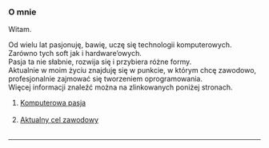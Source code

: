 <h3 id="top-of-this-page">  O mnie </h3>

Witam.  

Od wielu lat pasjonuję, bawię, uczę się technologii komputerowych. Zarówno tych soft jak i hardware’owych.  
Pasja ta nie słabnie, rozwija się i przybiera różne formy.  
Aktualnie w moim życiu znajduję się w punkcie, w którym chcę zawodowo, profesjonalnie zajmować się tworzeniem oprogramowania.  
Więcej informacji znaleźć można na zlinkowanych poniżej stronach. 


1. [Komputerowa pasja](./readmes/my-computer-passion.md)
<br><br>
2. [Aktualny cel zawodowy](./readmes/actual-goal.md)
<br><br>
***


